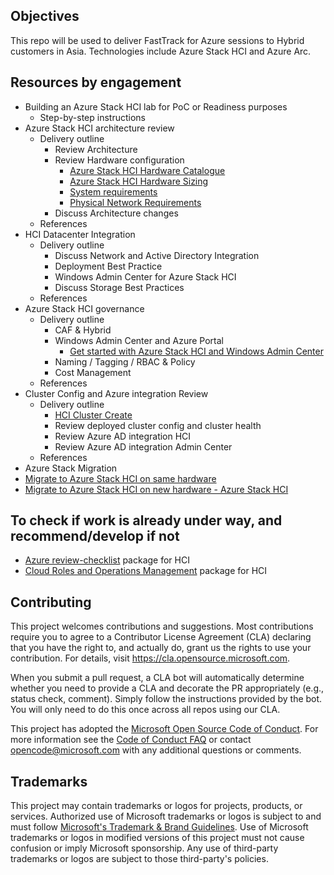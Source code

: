## Objectives

This repo will be used to deliver FastTrack for Azure sessions to Hybrid customers in Asia. Technologies include Azure Stack HCI and Azure Arc.

## Resources by engagement

- Building an Azure Stack HCI lab for PoC or Readiness purposes
  - Step-by-step instructions
- Azure Stack HCI architecture review
  - Delivery outline
    - Review Architecture
    - Review Hardware configuration
      - [Azure Stack HCI Hardware Catalogue](https://hcicatalog.azurewebsites.net/#/)
      - [Azure Stack HCI Hardware Sizing](https://azurestackhcisolutions.azure.microsoft.com/#/sizer)
      - [System requirements](https://docs.microsoft.com/en-us/azure-stack/hci/concepts/system-requirements)
      - [Physical Network Requirements](https://docs.microsoft.com/en-us/azure-stack/hci/concepts/physical-network-requirements)
    - Discuss Architecture changes
  - References
- HCI Datacenter Integration
  - Delivery outline
    - Discuss Network and Active Directory Integration
    - Deployment Best Practice 
    - Windows Admin Center for Azure Stack HCI
    - Discuss Storage Best Practices
  - References
- Azure Stack HCI governance
  - Delivery outline
    - CAF & Hybrid
    - Windows Admin Center and Azure Portal
      - [Get started with Azure Stack HCI and Windows Admin Center](https://docs.microsoft.com/en-us/azure-stack/hci/get-started)
    - Naming / Tagging / RBAC & Policy
    - Cost Management
  - References
- Cluster Config and Azure integration Review
  - Delivery outline
    - [HCI Cluster Create](https://docs.microsoft.com/en-us/azure-stack/hci/deploy/deployment-quickstart)
    - Review deployed cluster config and cluster health
    - Review Azure AD integration HCI
    - Review Azure AD integration Admin Center
  - References
 - Azure Stack Migration
  - [Migrate to Azure Stack HCI on same hardware](https://docs.microsoft.com/en-us/azure-stack/hci/deploy/migrate-cluster-same-hardware)
  - [Migrate to Azure Stack HCI on new hardware - Azure Stack HCI](https://docs.microsoft.com/en-us/azure-stack/hci/deploy/migrate-cluster-new-hardware)

## To check if work is already under way, and recommend/develop if not

- [Azure review-checklist](https://github.com/Azure/review-checklists) package for HCI
- [Cloud Roles and Operations Management](https://github.com/Azure/cloud-rolesandops) package for HCI

## Contributing

This project welcomes contributions and suggestions.  Most contributions require you to agree to a
Contributor License Agreement (CLA) declaring that you have the right to, and actually do, grant us
the rights to use your contribution. For details, visit https://cla.opensource.microsoft.com.

When you submit a pull request, a CLA bot will automatically determine whether you need to provide
a CLA and decorate the PR appropriately (e.g., status check, comment). Simply follow the instructions
provided by the bot. You will only need to do this once across all repos using our CLA.

This project has adopted the [Microsoft Open Source Code of Conduct](https://opensource.microsoft.com/codeofconduct/).
For more information see the [Code of Conduct FAQ](https://opensource.microsoft.com/codeofconduct/faq/) or
contact [opencode@microsoft.com](mailto:opencode@microsoft.com) with any additional questions or comments.

## Trademarks

This project may contain trademarks or logos for projects, products, or services. Authorized use of Microsoft 
trademarks or logos is subject to and must follow 
[Microsoft's Trademark & Brand Guidelines](https://www.microsoft.com/en-us/legal/intellectualproperty/trademarks/usage/general).
Use of Microsoft trademarks or logos in modified versions of this project must not cause confusion or imply Microsoft sponsorship.
Any use of third-party trademarks or logos are subject to those third-party's policies.
